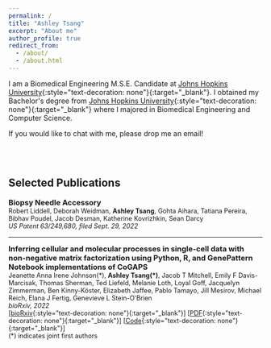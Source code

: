 ```yaml
---
permalink: /
title: "Ashley Tsang"
excerpt: "About me"
author_profile: true
redirect_from: 
  - /about/
  - /about.html
---
```




I am a Biomedical Engineering M.S.E. Candidate at [Johns Hopkins University](https://www.jhu.edu){:style="text-decoration: none"}{:target="_blank"}. I obtained my Bachelor's degree from [Johns Hopkins University](https://www.jhu.edu){:style="text-decoration: none"}{:target="_blank"} where I majored in Biomedical Engineering and Computer Science.

If you would like to chat with me, please drop me an email! 

<br/><br/>

## Selected Publications

<span style="font-size:1.05em;">**Biopsy Needle Accessory**</span>  
<span style="font-size:0.9em;">
Robert Liddell, Deborah Weidman, **Ashley Tsang**, Gohta Aihara, Tatiana Pereira, Bibhav Poudel, Jacob Desman, Katherine Kovrizhkin, Sean Darcy    
*US Patent 63/249,680, filed Sept. 29, 2022*  
  
---  
<span style="font-size:1.05em;">**Inferring cellular and molecular processes in single-cell data with non-negative matrix factorization using Python, R, and GenePattern Notebook implementations of CoGAPS**</span>  
<span style="font-size:0.9em;">
Jeanette Anna Irene Johnson(\*), **Ashley Tsang(\*)**, Jacob T Mitchell, Emily F Davis-Marcisak, Thomas Sherman, Ted Liefeld, Melanie Loth, Loyal Goff, Jacquelyn Zimmerman, Ben Kinny-Köster, Elizabeth Jaffee, Pablo Tamayo, Jill Mesirov, Michael Reich, Elana J Fertig, Genevieve L Stein-O'Brien  
*bioRxiv, 2022*  
[[bioRxiv](https://www.biorxiv.org/content/10.1101/2022.07.09.499398){:style="text-decoration: none"}{:target="_blank"}] [[PDF](https://www.biorxiv.org/content/10.1101/2022.07.09.499398.full.pdf){:style="text-decoration: none"}{:target="_blank"}] [[Code](https://github.com/FertigLab/pycogaps){:style="text-decoration: none"}{:target="_blank"}]  
(\*) indicates joint first authors
 

